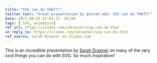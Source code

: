 ```yaml
---
title: "SVG can do THAT?!"
twitter_text: "Great presentation by @sarah_edo: SVG can do THAT?!"
date: 2017-08-25 15:03:11 -04:00
tags: [ SVG, animation]
ref_url: https://slides.com/sdrasner/svg-can-do-that
in_reply_to: https://slides.com/sdrasner/svg-can-do-that
ref_source: Sarah Drasner on Slides.com 
---
```


This is an incredible presentation by [Sarah Drasner](https://sarahdrasnerdesign.com/) on many of the very cool things you can do with SVG. So much inspiration!